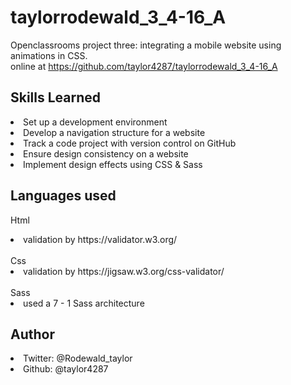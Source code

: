 # taylorrodewald_3_4-16_A
Openclassrooms project three: integrating a mobile website using animations in CSS. <br>
online at https://github.com/taylor4287/taylorrodewald_3_4-16_A

## Skills Learned
<li>Set up a development environment
<li>Develop a navigation structure for a website
<li>Track a code project with version control on GitHub
<li>Ensure design consistency on a website
<li>Implement design effects using CSS & Sass

## Languages used 
Html
<li>validation by https://validator.w3.org/<br><br>
Css
<li>validation by https://jigsaw.w3.org/css-validator/<br><br>
Sass
<li>used a 7 - 1 Sass architecture

## Author
<li>Twitter: @Rodewald_taylor
<li>Github: @taylor4287

